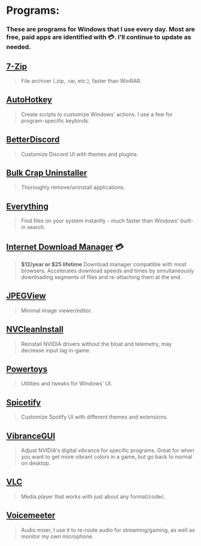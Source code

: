 # Programs:

### These are programs for Windows that I use every day. Most are free, paid apps are identified with 💳. I'll continue to update as needed.

## [7-Zip](https://www.7-zip.org)
> File archiver (.zip, .rar, etc.), faster than WinRAR.

## [AutoHotkey](https://www.autohotkey.com)
> Create scripts to customize Windows' actions. I use a few for program-specific keybinds.

## [BetterDiscord](https://betterdiscord.app/)
> Customize Discord UI with themes and plugins.

## [Bulk Crap Uninstaller](https://www.bcuninstaller.com/)
> Thoroughly remove/uninstall applications.

## [Everything](https://www.voidtools.com/)
> Find files on your system instantly - much faster than Windows' built-in search.

## [Internet Download Manager](https://www.internetdownloadmanager.com/) 💳
> __$12/year or $25 lifetime__
> Download manager compatible with most browsers. Accelerates download speeds and times by simultaneously downloading segments of files and re-attaching them at the end.

## [JPEGView](https://github.com/sylikc/jpegview)
> Minimal image viewer/editor.

## [NVCleanInstall](https://www.techpowerup.com/download/techpowerup-nvcleanstall/)
> Reinstall NVIDIA drivers without the bloat and telemetry, may decrease input lag in-game.

## [Powertoys](https://github.com/microsoft/PowerToys)
> Utilities and tweaks for Windows' UI.

## [Spicetify](https://spicetify.app/)
> Customize Spotify UI with different themes and extensions.

## [VibranceGUI](https://vibrancegui.com/)
> Adjust NVIDIA's digital vibrance for specific programs. Great for when you want to get more vibrant colors in a game, but go back to normal on desktop.

## [VLC](https://www.videolan.org/vlc/)
> Media player that works with just about any format/codec.

## [Voicemeeter](https://vb-audio.com/Voicemeeter/)
> Audio mixer, I use it to re-route audio for streaming/gaming, as well as monitor my own microphone.
